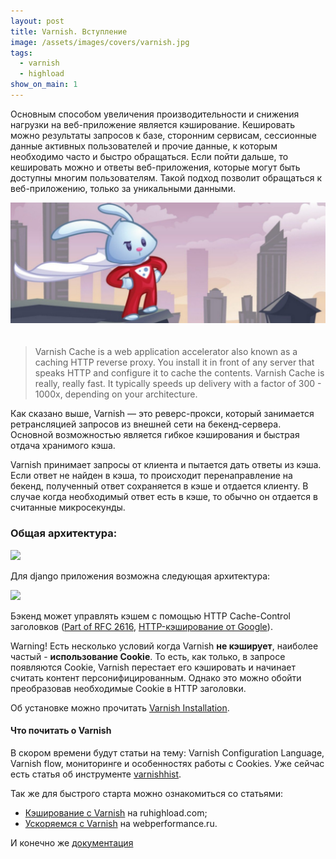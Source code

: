 ```yaml
---
layout: post
title: Varnish. Вступление
image: /assets/images/covers/varnish.jpg
tags:
  - varnish
  - highload
show_on_main: 1
---
```



Основным способом увеличения производительности и снижения нагрузки на веб-приложение является кэширование.
Кешировать можно результаты запросов к базе, сторонним сервисам, сессионные данные активных пользователей и прочие данные, 
к которым необходимо часто и быстро обращаться. 
Если пойти дальше, то кешировать можно и ответы веб-приложения, которые могут быть доступны многим пользователям. 
Такой подход позволит обращаться к веб-приложению, только за уникальными данными.   

<img class="img-responsive" src="/assets/images/covers/varnish.jpg" style="margin-bottom: 20px">

> Varnish Cache is a web application accelerator also known as a caching HTTP reverse proxy.
> You install it in front of any server that speaks HTTP and configure it to cache the contents. 
> Varnish Cache is really, really fast. 
> It typically speeds up delivery with a factor of 300 - 1000x, depending on your architecture.

Как сказано выше, Varnish — это реверс-прокси, который занимается ретрансляцией запросов из внешней сети на бекенд-сервера. 
Основной возможностью является гибкое кэширования и быстрая отдача хранимого кэша. 

Varnish принимает запросы от клиента и пытается дать ответы из кэша. Если ответ не найден в кэша, то происходит 
перенаправление на бекенд, полученный ответ сохраняется в кэше и отдается клиенту. 
В случае когда необходимый ответ есть в кэше, то обычно он отдается в считанные микросекунды. 

### Общая архитектура: 

<img class="img-responsive" src="https://docs.google.com/drawings/d/1BNNxn_gHjE2bpu0VE40YXDywy4u6ygy4rojkTtYKUbY/pub?w=845&amp;h=221">


Для django приложения возможна следующая архитектура:
 

<img class="img-responsive" src="https://docs.google.com/drawings/d/1W7de5EiEdH2h2BXSK3xr8Lg-UD58eDrCq7LuT6bpORs/pub?w=1277&amp;h=545"> 
 
 
Бэкенд может управлять кэшем с помощью HTTP Cache-Control заголовков 
([Part of RFC 2616](http://www.w3.org/Protocols/rfc2616/rfc2616-sec13.html),
[HTTP-кэширование от Google](https://developers.google.com/web/fundamentals/performance/optimizing-content-efficiency/http-caching?hl=ru)).

<span class="label label-warning">Warning!</span> Есть несколько условий когда Varnish **не кэширует**, наиболее частый - **использование Cookie**. 
То есть, как только, в запросе появляются Cookie, Varnish перестает его кэшировать и начинает считать контент персонифицированным. Однако это можно обойти преобразовав необходимые Cookie в HTTP заголовки.

Об установке можно прочитать [Varnish Installation](https://www.varnish-cache.org/docs/4.0/installation/index.html).

#### Что почитать о Varnish
В скором времени будут статьи на тему: Varnish Configuration Language, Varnish flow, мониторинге и особенностях работы с Cookies. 
Уже сейчас есть статья об инструменте [varnishhist](/2015/04/16/varnishhist/). 

Так же для быстрого старта можно ознакомиться со статьями: 

- [Кэширование с Varnish](http://ruhighload.com/index.php/2009/04/21/varnish-%D0%B1%D1%8B%D1%81%D1%82%D1%80%D1%8B%D0%B9-%D1%81%D1%82%D0%B0%D1%80%D1%82/) на ruhighload.com;
- [Ускоряемся с Varnish](http://webperformance.ru/2011/06/03/varnish-speed-up/) на webperformance.ru.

И конечно же [документация](https://www.varnish-cache.org/docs/4.0/index.html)


